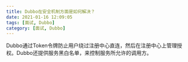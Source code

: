 ```yaml
---
title: Dubbo在安全机制方面是如何解决？
date: 2021-01-16 12:09:05
tags: [面试, Dubbo]
category: [面试, Dubbo]
---
```


Dubbo通过Token令牌防止用户绕过注册中心直连，然后在注册中心上管理授权。Dubbo还提供服务黑白名单，来控制服务所允许的调用方。

